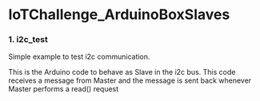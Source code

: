 # IoTChallenge_ArduinoBoxSlaves

### 1. i2c_test
Simple example to test i2c communication. 

This is the Arduino code to behave as Slave in the i2c bus. This code receives a message from Master and the message is sent back whenever Master performs a read() request
